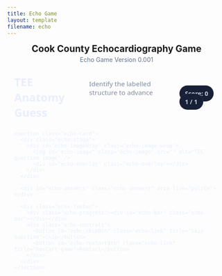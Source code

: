 ```yaml
---
title: Echo Game
layout: template
filename: echo
---
```


<div class="echo-root">
  <h2 class="echo-page-title">Cook County Echocardiography Game</h2>
  <div class="echo-subtitle">Echo Game Version 0.001</div>

  <div class="echo-app">
    <div class="echo-header">
      <div class="echo-title-wrap">
        <h1 class="echo-title">TEE Anatomy Guess</h1>
        <span class="echo-sub">Identify the labelled structure to advance</span>
      </div>
      <div class="echo-meta">
        <span id="echo-scorePill" class="echo-pill">Score: 0</span>
        <span id="echo-qPill" class="echo-pill">1 / 1</span>
      </div>
    </div>

    <section class="echo-card">
      <div class="echo-stage">
        <div id="echo-imageWrap" class="echo-image-wrap">
          <img id="echo-image" class="echo-image" src="" alt="TEE question image" />
          <div id="echo-overlay" class="echo-overlay"></div>
        </div>
      </div>

      <div id="echo-answers" class="echo-answers" aria-live="polite"></div>

      <div class="echo-footer">
        <div class="echo-progress"><div id="echo-bar" class="echo-bar"></div></div>
        <div class="echo-controls">
          <button id="echo-skipBtn" class="echo-link" title="Skip question">Skip</button>
          <button id="echo-restartBtn" class="echo-link" title="Restart game">Restart</button>
        </div>
      </div>
    </section>
  </div>

  <div id="echo-toast" class="echo-toast" role="status" aria-live="polite"></div>
</div>

<style>
  /* ——— Namespaced styles so your theme won’t override ——— */
  .echo-root{max-width:1100px;margin:16px auto 40px;padding:0 16px}
  .echo-page-title{margin:0 0 4px;text-align:center}
  .echo-subtitle{margin:0 0 18px;text-align:center;color:#64748b}

  :root{
    --echo-card:#0f172a; --echo-muted:#7f8ea3; --echo-accent:#5eead4; --echo-accent2:#93c5fd;
    --echo-danger:#f87171; --echo-success:#34d399; --echo-text:#e8eefc; --echo-dim:#c2cce0;
    --echo-btn:#1f2a44; --echo-btnH:#26324f; --echo-ring:#3b82f6;
  }

  .echo-app{color:var(--echo-text);font-family:ui-sans-serif,system-ui,-apple-system,Segoe UI,Roboto,Helvetica,Arial}
  .echo-header{display:flex;align-items:center;justify-content:space-between;gap:16px;padding:8px 0 10px}
  .echo-title-wrap{display:flex;align-items:baseline;gap:.6rem}
  .echo-title{font-size:clamp(1.1rem,1rem + 1.2vw,1.6rem);margin:0}
  .echo-sub{color:var(--echo-muted);font-size:.95rem}
  .echo-pill{padding:8px 12px;border-radius:999px;background:#172036;border:1px solid rgba(255,255,255,.08);color:var(--echo-dim);font-weight:700}

  .echo-card{
    background:linear-gradient(180deg,rgba(255,255,255,.04),rgba(255,255,255,.02));
    border:1px solid rgba(255,255,255,.08);border-radius:18px;box-shadow:0 20px 40px rgba(0,0,0,.20);
    overflow:hidden;background-color:var(--echo-card)
  }
  .echo-stage{padding:16px 16px 0}

  /* ✅ Key fixes: lock wrapper to real image aspect, show whole image (no cropping) */
  .echo-image-wrap{
    position:relative;
    width:100%;
    aspect-ratio: var(--echo-ar, 4 / 3); /* set via JS from natural image size */
    border-radius:14px; overflow:hidden; background:#0e1628; border:1px solid rgba(255,255,255,.06)
  }
  .echo-image{
    display:block; width:100%; height:100%;
    object-fit: contain; /* no cropping; consistent mapping of % coords */
    background:#000; /* letterboxing background */
  }

  .echo-overlay{position:absolute;inset:0;pointer-events:none}
  .echo-arrow-label{
    position:absolute;transform:translate(-50%,-50%);
    background:rgba(8,18,32,.8);border:1px solid rgba(148,163,184,.35);
    padding:6px 10px;border-radius:999px;font-weight:600;font-size:.95rem;color:var(--echo-text)
  }

  .echo-answers{display:grid;grid-template-columns:repeat(2,minmax(0,1fr));gap:12px;padding:16px}
  @media (min-width:820px){.echo-answers{grid-template-columns:repeat(4,minmax(0,1fr));}}
  .echo-btn{
    appearance:none;border:1px solid rgba(255,255,255,.08);background:var(--echo-btn);color:var(--echo-text);
    border-radius:12px;padding:12px 14px;font-weight:600;cursor:pointer;transition:all .18s ease;text-align:center
  }
  .echo-btn:hover{background:var(--echo-btnH);transform:translateY(-1px)}
  .echo-btn:focus-visible{outline:2px solid var(--echo-ring);outline-offset:2px}
  .echo-btn.echo-correct{background:rgba(52,211,153,.15);border-color:rgba(52,211,153,.45)}
  .echo-btn.echo-wrong{background:rgba(248,113,113,.12);border-color:rgba(248,113,113,.45)}

  .echo-footer{display:flex;align-items:center;justify-content:space-between;padding:12px 16px 16px;gap:12px}
  .echo-progress{position:relative;height:10px;flex:1 1 auto;background:rgba(255,255,255,.08);border-radius:999px;overflow:hidden;border:1px solid rgba(255,255,255,.06)}
  .echo-bar{position:absolute;inset:0 100% 0 0;background:linear-gradient(90deg,var(--echo-accent),var(--echo-accent2));transition:inset .35s ease}
  .echo-controls{display:flex;gap:8px}
  .echo-link{background:transparent;border:1px solid rgba(255,255,255,.14);color:#e6edf9;border-radius:999px;padding:8px 12px;cursor:pointer}
  .echo-link:hover{background:rgba(255,255,255,.06)}

  .echo-toast{position:fixed;left:50%;top:16px;transform:translateX(-50%) translateY(-12px);opacity:0;background:#0f1a2c;color:#e6edf9;
    border:1px solid rgba(255,255,255,.1);border-radius:10px;padding:10px 12px;font-weight:600;transition:all .25s ease;z-index:1000}
  .echo-toast.echo-show{transform:translateX(-50%) translateY(0);opacity:1}

  /* SVG arrow */
  .echo-svg{position:absolute;inset:0;width:100%;height:100%}
  .echo-arrow-line{stroke:#60a5fa;stroke-width:4;filter:drop-shadow(0 0 2px rgba(96,165,250,.8))}
  .echo-arrow-head{fill:#60a5fa}

  /* Wrong answer shake */
  .echo-shake{animation:echo-shake .28s linear 1}
  @keyframes echo-shake{0%{transform:translateX(0)}25%{transform:translateX(-4px)}50%{transform:translateX(4px)}75%{transform:translateX(-4px)}100%{transform:translateX(0)}}
</style>

<script>
  /* ——— Your data ——— */
  const ECHO_QUESTIONS = [
    {
      image: "https://EyeCanDoIt.github.io/Images/4chamber.jpeg",
      label: "Left Ventricle",
      target: { x: 58, y: 56 },
      choices: ["Mitral Valve", "Aortic Valve", "Left Ventricle", "Right Ventricle"],
      answer: "Left Ventricle",
      hint: "Midesophageal 4-chamber view"
    },
    {
      image: "https://EyeCanDoIt.github.io/Images/4chamber.jpeg",
      label: "Left Atrium",
      target: { x: 58, y: 35 },
      choices: ["Inferior Vena Cava", "Superior Vena Cava", "Left Atrium", "Aortic Valve"],
      answer: "Left Atrium",
      hint: "Midesophageal 4-chamber view"
    },
    {
      image: "https://EyeCanDoIt.github.io/Images/4chamber.jpeg",
      label: "Septal Leaflet",
      target: { x: 46, y: 48 },
      choices: ["Septal Leaflet", "Tricuspid Valve", "Left Atrial Appendage", "Pulmonary Vein"],
      answer: "Septal Leaflet",
      hint: "Midesophageal 4-chamber view"
    },
    {
      image: "https://EyeCanDoIt.github.io/Images/ME2chamber.png",
      label: "Left Ventricle",
      target: { x: 46, y: 48 },
      choices: ["Left Atrium", "Left Ventricle", "Mitral Valve Anterior Leaflet", "Mitral Valve Posterior Leaflet"],
      answer: "Left Ventricle",
      hint: "MMid Esophageal 2 Chamber View"
    },
     {
      image: "https://EyeCanDoIt.github.io/Images/ME2chamber.png",
      label: "Mitral Valve Posterior Leaflet",
      target: { x: 66, y: 38 },
      choices: ["Left Ventricle Inferior Wall", "Left Ventricle Anterior Wall", "Mitral Valve Anterior Leaflet", "Mitral Valve Posterior Leaflet"],
      answer: "Mitral Valve Posterior Leaflet",
      hint: "MMid Esophageal 2 Chamber View"
    },
  ];

  // ——— Helpers ———
  const $E = (sel, el=document) => el.querySelector(sel);
  const shuffle = (arr) => { const a = arr.slice(); for (let i=a.length-1;i>0;i--){ const j=Math.floor(Math.random()*(i+1)); [a[i],a[j]]=[a[j],a[i]] } return a };
  const clamp = (n,min,max)=>Math.max(min,Math.min(max,n));

  // ——— State ———
  let order = shuffle([...Array(ECHO_QUESTIONS.length).keys()]);
  let idx = 0, score = 0;

  const imageEl   = $E("#echo-image");
  const overlayEl = $E("#echo-overlay");
  const answersEl = $E("#echo-answers");
  const scorePill = $E("#echo-scorePill");
  const qPill     = $E("#echo-qPill");
  const bar       = $E("#echo-bar");
  const toast     = $E("#echo-toast");
  const skipBtn   = $E("#echo-skipBtn");
  const restartBtn= $E("#echo-restartBtn");
  const wrapEl    = $E("#echo-imageWrap");

  skipBtn.addEventListener('click', nextQuestion);
  restartBtn.addEventListener('click', restart);
  window.addEventListener('resize', redrawOverlay);

  function setAspectFromImage(){
    // Lock wrapper’s aspect to the real image ratio for consistent coordinates
    if (imageEl.naturalWidth && imageEl.naturalHeight){
      wrapEl.style.setProperty('--echo-ar', `${imageEl.naturalWidth} / ${imageEl.naturalHeight}`);
    }
  }

  function restart(){
    order = shuffle([...Array(ECHO_QUESTIONS.length).keys()]);
    idx = 0; score = 0; updateMeta();
    showToast('New game started');
    loadQuestion();
  }

  function updateMeta(){
    scorePill.textContent = `Score: ${score}`;
    qPill.textContent = `${idx+1} / ${order.length}`;
    const pct = (idx / order.length) * 100;
    bar.style.inset = `0 ${100-pct}% 0 0`;
  }

  function loadQuestion(){
    const q = ECHO_QUESTIONS[order[idx]];
    overlayEl.innerHTML = '';
    imageEl.onload = () => { setAspectFromImage(); redrawOverlay(); };
    imageEl.src = q.image;
    imageEl.alt = q.hint ? `Question: ${q.hint}` : 'TEE image';

    // Build answers
    answersEl.innerHTML = '';
    const options = shuffle(q.choices);
    options.forEach(txt => {
      const btn = document.createElement('button');
      btn.className = 'echo-btn';
      btn.type = 'button';
      btn.textContent = txt;
      btn.addEventListener('click', () => handleAnswer(btn, txt === q.answer));
      answersEl.appendChild(btn);
    });

    updateMeta();
  }

  function redrawOverlay(){
    const q = ECHO_QUESTIONS[order[idx]];
    if(!q) return;
    overlayEl.innerHTML = '';
    const rect = wrapEl.getBoundingClientRect();
    const x2 = rect.width * (q.target.x/100);
    const y2 = rect.height * (q.target.y/100);

    const x1 = clamp(x2 - 140, 20, rect.width - 20);
    const y1 = clamp(y2 - 100, 20, rect.height - 20);

    const svgNS = 'http://www.w3.org/2000/svg';
    const svg = document.createElementNS(svgNS, 'svg');
    svg.setAttribute('class','echo-svg');

    const defs = document.createElementNS(svgNS, 'defs');
    const marker = document.createElementNS(svgNS, 'marker');
    marker.setAttribute('id','echo-arrowhead');
    marker.setAttribute('markerWidth','10');
    marker.setAttribute('markerHeight','10');
    marker.setAttribute('refX','6');
    marker.setAttribute('refY','3');
    marker.setAttribute('orient','auto');
    const head = document.createElementNS(svgNS,'polygon');
    head.setAttribute('points','0 0, 6 3, 0 6');
    head.setAttribute('class','echo-arrow-head');
    marker.appendChild(head); defs.appendChild(marker); svg.appendChild(defs);

    const line = document.createElementNS(svgNS,'line');
    line.setAttribute('x1', x1); line.setAttribute('y1', y1);
    line.setAttribute('x2', x2); line.setAttribute('y2', y2);
    line.setAttribute('class','echo-arrow-line');
    line.setAttribute('marker-end','url(#echo-arrowhead)');
    svg.appendChild(line);
    overlayEl.appendChild(svg);

    // Target dot
    const dot = document.createElement('div');
    dot.style.position='absolute';
    dot.style.left = x2+'px'; dot.style.top = y2+'px';
    dot.style.width = '10px'; dot.style.height='10px';
    dot.style.borderRadius='999px';
    dot.style.background = 'rgba(255,255,255,.85)';
    dot.style.transform = 'translate(-50%, -50%)';
    dot.style.boxShadow = '0 0 10px rgba(255,255,255,.7)';
    overlayEl.appendChild(dot);
  }

  function handleAnswer(btn, isCorrect){
    const q = ECHO_QUESTIONS[order[idx]];
    if(isCorrect){
      btn.classList.add('echo-correct');
      score += 1; scorePill.textContent = `Score: ${score}`;
      placeLabel(q.label);
      setTimeout(nextQuestion, 820);
    } else {
      btn.classList.add('echo-wrong');
      answersEl.classList.add('echo-shake');
      setTimeout(()=> answersEl.classList.remove('echo-shake'), 320);
    }
  }

  function placeLabel(text){
    const rect = wrapEl.getBoundingClientRect();
    const q = ECHO_QUESTIONS[order[idx]];
    const x2 = rect.width * (q.target.x/100);
    const y2 = rect.height * (q.target.y/100);
    const x1 = clamp(x2 - 140, 20, rect.width - 20);
    const y1 = clamp(y2 - 100, 20, rect.height - 20);

    const label = document.createElement('div');
    label.className = 'echo-arrow-label';
    label.style.left = x1 + 'px';
    label.style.top  = y1 + 'px';
    label.textContent = text;
    overlayEl.appendChild(label);
  }

  function nextQuestion(){
    if(idx < order.length - 1){
      idx += 1; updateMeta(); loadQuestion();
    } else {
      finish();
    }
  }

  function finish(){
    overlayEl.innerHTML = '';
    answersEl.innerHTML = '';
    const done = document.createElement('div');
    done.style.padding = '22px';
    done.innerHTML = `<h2 style="margin:.2rem 0 0.6rem;color:#e6edf9">Great job! 🎉</h2>
      <p style="color:#c2cce0; margin:0 0 1rem">You scored <strong>${score}</strong> / ${order.length}.</p>`;
    answersEl.appendChild(done);
    showToast('Game complete');
  }

  function showToast(msg){
    toast.textContent = msg;
    toast.classList.add('echo-show');
    clearTimeout(showToast._t);
    showToast._t = setTimeout(()=> toast.classList.remove('echo-show'), 1500);
  }

  // Init
  restart();
</script>
